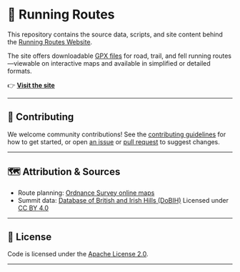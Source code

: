 # 🏃 Running Routes

This repository contains the source data, scripts, and site content behind the [Running Routes Website](https://thomasturrell.github.io/running-routes/).

The site offers downloadable [GPX files](https://en.wikipedia.org/wiki/GPS_Exchange_Format) for road, trail, and fell running routes—viewable on interactive maps and available in simplified or detailed formats.

👉 **[Visit the site](https://thomasturrell.github.io/running-routes/)**

---

## 🤝 Contributing

We welcome community contributions!
See the [contributing guidelines](CONTRIBUTING.md) for how to get started, or open [an issue](https://github.com/thomasturrell/running-routes/issues) or [pull request](https://github.com/thomasturrell/running-routes/pulls) to suggest changes.

---

## 🗺️ Attribution & Sources

* Route planning: [Ordnance Survey online maps](https://explore.osmaps.com/)
* Summit data: [Database of British and Irish Hills (DoBIH)](https://www.hills-database.co.uk/)
  Licensed under [CC BY 4.0](https://creativecommons.org/licenses/by/4.0/)

---

## 📄 License

Code is licensed under the [Apache License 2.0](https://www.apache.org/licenses/LICENSE-2.0).

---
